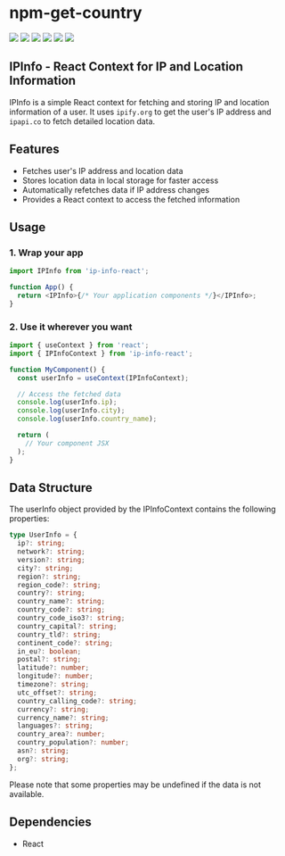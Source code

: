 # npm-get-country

<p>
<img src="https://img.shields.io/pypi/wheel/pip?color=green&label=es6"/>
<img src="https://img.shields.io/pypi/wheel/pip?color=green&label=React"/>
<img src="https://img.shields.io/bundlephobia/min/ip-info-react/0.0.9"/>
<img src="https://img.shields.io/bundlephobia/minzip/ip-info-react/0.0.9"/>
<img src="https://img.shields.io/npm/v/ip-info-react"/>

<img src="https://img.shields.io/twitter/follow/IGrowNeo?style=social"/>

</p>

## IPInfo - React Context for IP and Location Information

IPInfo is a simple React context for fetching and storing IP and location information of a user. It uses `ipify.org` to get the user's IP address and `ipapi.co` to fetch detailed location data.

## Features

- Fetches user's IP address and location data
- Stores location data in local storage for faster access
- Automatically refetches data if IP address changes
- Provides a React context to access the fetched information

## Usage

### 1. Wrap your app

```ts
import IPInfo from 'ip-info-react';

function App() {
  return <IPInfo>{/* Your application components */}</IPInfo>;
}
```

### 2. Use it wherever you want

```ts
import { useContext } from 'react';
import { IPInfoContext } from 'ip-info-react';

function MyComponent() {
  const userInfo = useContext(IPInfoContext);

  // Access the fetched data
  console.log(userInfo.ip);
  console.log(userInfo.city);
  console.log(userInfo.country_name);

  return (
    // Your component JSX
  );
}
```

## Data Structure

The userInfo object provided by the IPInfoContext contains the following properties:

```ts
type UserInfo = {
  ip?: string;
  network?: string;
  version?: string;
  city?: string;
  region?: string;
  region_code?: string;
  country?: string;
  country_name?: string;
  country_code?: string;
  country_code_iso3?: string;
  country_capital?: string;
  country_tld?: string;
  continent_code?: string;
  in_eu?: boolean;
  postal?: string;
  latitude?: number;
  longitude?: number;
  timezone?: string;
  utc_offset?: string;
  country_calling_code?: string;
  currency?: string;
  currency_name?: string;
  languages?: string;
  country_area?: number;
  country_population?: number;
  asn?: string;
  org?: string;
};
```

Please note that some properties may be undefined if the data is not available.

## Dependencies

- React
